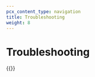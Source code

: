 ```yaml
---
pcx_content_type: navigation
title: Troubleshooting
weight: 8
---
```


# Troubleshooting

{{<directory-listing>}}